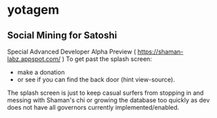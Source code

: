 yotagem
=======

Social Mining for Satoshi
-------------------------

Special Advanced Developer Alpha Preview ( https://shaman-labz.appspot.com/ )
To get past the splash screen:
* make a donation 
* or see if you can find the back door (hint view-source).

The splash screen is just to keep casual surfers from stopping in and messing with Shaman's chi or growing the database too quickly as dev does not have all governors currently implemented/enabled.
